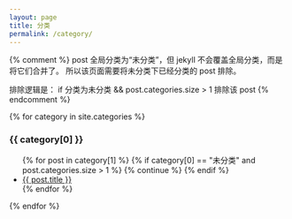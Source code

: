 ```yaml
---
layout: page
title: 分类
permalink: /category/
---
```


{% comment %}
post 全局分类为“未分类”，但 jekyll 不会覆盖全局分类，而是将它们合并了。
所以该页面需要将未分类下已经分类的 post 排除。

排除逻辑是：
if 分类为未分类 && post.categories.size > 1
    排除该 post
{% endcomment %}

{% for category in site.categories %}
  <h3>{{ category[0] }}</h3>
  <ul>
    {% for post in category[1] %}
      {% if category[0] == "未分类" and post.categories.size > 1 %}
        {% continue %}
      {% endif %}
      <li><a href="{{ post.url }}">{{ post.title }}</a></li>
    {% endfor %}
  </ul>
{% endfor %}